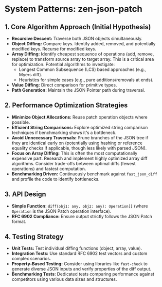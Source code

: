 # System Patterns: zen-json-patch

## 1. Core Algorithm Approach (Initial Hypothesis)
- **Recursive Descent:** Traverse both JSON objects simultaneously.
- **Object Diffing:** Compare keys. Identify added, removed, and potentially modified keys. Recurse for modified keys.
- **Array Diffing:** Identify cheapest sequence of operations (add, remove, replace) to transform source array to target array. This is a critical area for optimization. Potential algorithms to investigate:
    - Longest Common Subsequence (LCS) based approaches (e.g., Myers diff).
    - Heuristics for simple cases (e.g., pure additions/removals at ends).
- **Value Diffing:** Direct comparison for primitive types.
- **Path Generation:** Maintain the JSON Pointer path during traversal.

## 2. Performance Optimization Strategies
- **Minimize Object Allocations:** Reuse patch operation objects where possible.
- **Efficient String Comparisons:** Explore optimized string comparison techniques if benchmarking shows it's a bottleneck.
- **Avoid Unnecessary Traversals:** Prune branches of the JSON tree if they are identical early on (potentially using hashing or reference equality checks if applicable, though less likely with parsed JSON).
- **Focus on Array Diffing:** This is often the most computationally expensive part. Research and implement highly optimized array diff algorithms. Consider trade-offs between optimal diffs (fewest operations) and fastest computation.
- **Benchmarking Driven:** Continuously benchmark against `fast_json_diff` and profile the code to identify bottlenecks.

## 3. API Design
- **Simple Function:** `diff(obj1: any, obj2: any): Operation[]` (where `Operation` is the JSON Patch operation interface).
- **RFC 6902 Compliance:** Ensure output strictly follows the JSON Patch format.

## 4. Testing Strategy
- **Unit Tests:** Test individual diffing functions (object, array, value).
- **Integration Tests:** Use standard RFC 6902 test vectors and custom complex scenarios.
- **Property-Based Testing:** Consider using libraries like `fast-check` to generate diverse JSON inputs and verify properties of the diff output.
- **Benchmarking Tests:** Dedicated tests comparing performance against competitors using various data sizes and structures.
